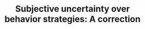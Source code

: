 ---
id_key: d024
categories: GT
tags:
- refinements
- solution concepts
authors:
- Dekel, Eddie
- Fudenberg, Drew
- Levine, David
title: 'Subjective uncertainty over behavior strategies: A correction'
journal: Journal of Economic Theory
year: 2002
pub: Elsevier
pdf: sub-uncert-behavior-strats-correction.pdf
permalink: "/papers/d024.txt"
layout: bib
---